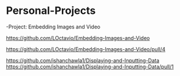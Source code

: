 # Personal-Projects

-Project: Embedding Images and Video

https://github.com/LOctavio/Embedding-Images-and-Video

https://github.com/LOctavio/Embedding-Images-and-Video/pull/4

https://github.com/ishanchawla1/Displaying-and-Inputting-Data
https://github.com/ishanchawla1/Displaying-and-Inputting-Data/pull/1
